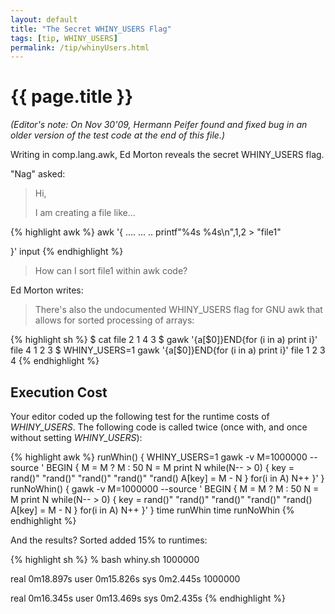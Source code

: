 ```yaml
---
layout: default
title: "The Secret WHINY_USERS Flag"
tags: [tip, WHINY_USERS]
permalink: /tip/whinyUsers.html
---
```


# {{ page.title }}

*(Editor's note: On Nov 30'09, Hermann Peifer found and fixed bug in an
older version of the test code at the end of this file.)*

Writing in comp.lang.awk, Ed Morton reveals the secret WHINY_USERS flag.

"Nag" asked:
>Hi,
>
>
>I am creating a file like...

{% highlight awk %}
awk '{
 ....
 ...
 ..
 printf"%4s %4s\n",$1,$2 > "file1"

}' input
{% endhighlight %}

> How can I sort file1 within awk code?

Ed Morton writes: 

> There's also the undocumented WHINY_USERS flag for GNU awk  that allows
> for sorted processing of arrays:

{% highlight sh %}
$ cat file
2
1
4
3
$ gawk '{a[$0]}END{for (i in a) print i}' file
4
1
2
3
$ WHINY_USERS=1 gawk '{a[$0]}END{for (i in a) print i}' file
1
2
3
4
{% endhighlight %}

## Execution Cost

Your editor coded up the following test for the runtime costs of
*WHINY_USERS*. The following code is called twice (once with,
and once without setting *WHINY_USERS*):

{% highlight awk %}
runWhin() {
WHINY_USERS=1 gawk -v M=1000000 --source '
	BEGIN { 
		M = M ? M : 50
		N = M
		print N
		while(N-- > 0) {
			key = rand()" "rand()" "rand()" "rand()" "rand() 
			A[key] = M - N
		}
		for(i in A)
			N++
	}' 
}
runNoWhin() {
gawk -v M=1000000 --source '
	BEGIN { 
		M = M ? M : 50
		N = M
		print N
		while(N-- > 0) {
			key = rand()" "rand()" "rand()" "rand()" "rand() 
			A[key] = M - N
		}
		for(i in A)
			N++
	}' 
}
time runWhin
time runNoWhin
{% endhighlight %}

And the results? Sorted added 15% to runtimes:

{% highlight sh %}
% bash whiny.sh
1000000

real    0m18.897s
user    0m15.826s
sys     0m2.445s
1000000

real    0m16.345s
user    0m13.469s
sys     0m2.435s
{% endhighlight %}


